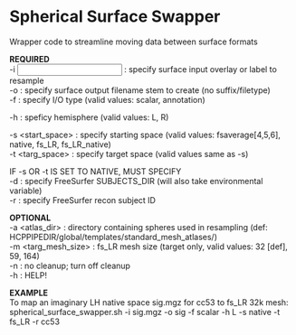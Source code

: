 # Spherical Surface Swapper
Wrapper code to streamline moving data between surface formats

**REQUIRED**  
   -i <input>		: specify surface input overlay or label to resample  
   -o <output>		: specify surface output filename stem to create (no suffix/filetype)  
   -f <filetype>		: specify I/O type (valid values: scalar, annotation)  
  
   -h <hemi>		: speficy hemisphere (valid values: L, R)  
  
   -s <start_space>	: specify starting space (valid values: fsaverage[4,5,6], native, fs_LR, fs_LR_native)  
   -t <targ_space>		: specify target space (valid values same as -s)    
  
   IF -s OR -t IS SET TO NATIVE, MUST SPECIFY  
   -d <directory>		: specify FreeSurfer SUBJECTS_DIR (will also take environmental variable)  
   -r <recon ID>		: specify FreeSurfer recon subject ID  

**OPTIONAL**  
  -a <atlas_dir>		: directory containing spheres used in resampling (def: HCPPIPEDIR/global/templates/standard_mesh_atlases/)  
  -m <targ_mesh_size>	: fs_LR mesh size (target only, valid values: 32 [def], 59, 164)  
  -n 			: no cleanup; turn off cleanup  
  -h		: HELP!  

**EXAMPLE**  
To map an imaginary LH native space sig.mgz for cc53 to fs_LR 32k mesh:  
spherical_surface_swapper.sh -i sig.mgz -o sig -f scalar -h L -s native -t fs_LR -r cc53
